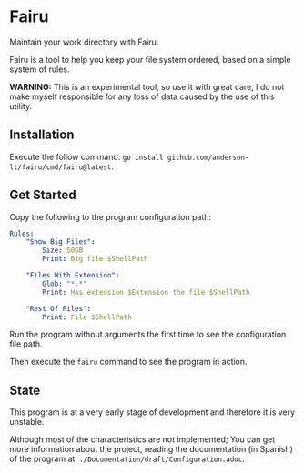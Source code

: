 # Fairu

Maintain your work directory with Fairu.

Fairu is a tool to help you keep your file system ordered, based on a simple
system of rules.

**WARNING:** This is an experimental tool, so use it with great care, I do not
make myself responsible for any loss of data caused by the use of this
utility.

## Installation

Execute the follow command: `go install github.com/anderson-lt/fairu/cmd/fairu@latest`.

## Get Started

Copy the following to the program configuration path:

```yaml
Rules:
	"Show Big Files":
		Size: 50GB
		Print: Big file $ShellPath

	"Files With Extension":
		Glob: "*.*"
		Print: Has extension $Extension the file $ShellPath

	"Rest Of Files":
		Print: File $ShellPath
```

Run the program without arguments the first time to see the configuration file
path.

Then execute the `fairu` command to see the program in action.

## State

This program is at a very early stage of development and therefore it is very
unstable.

Although most of the characteristics are not implemented; You can get more
information about the project, reading the documentation (in Spanish) of the
program at: `./Documentation/draft/Configuration.adoc`.
